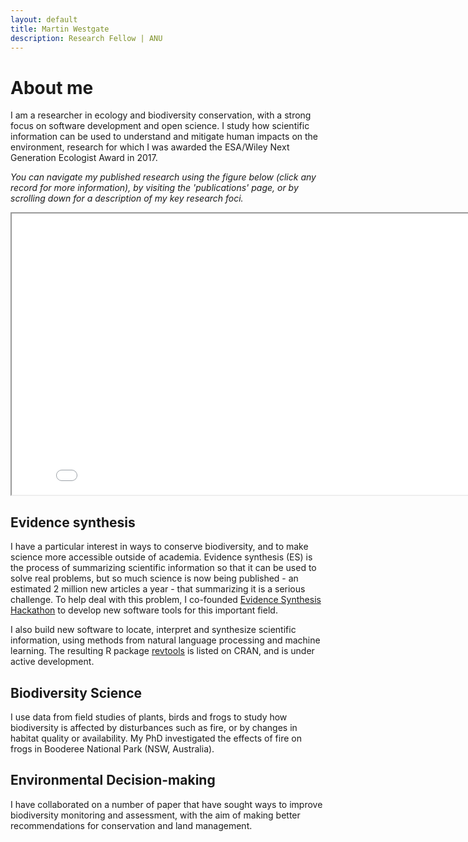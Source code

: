 ```yaml
---
layout: default
title: Martin Westgate
description: Research Fellow | ANU
---
```

<script>
document.getElementById('papers').contentWindow.open();
</script>

# About me
I am a researcher in ecology and biodiversity conservation, with a strong focus on software development and open science. I study how scientific information can be used to understand and mitigate human impacts on the environment, research for which I was awarded the ESA/Wiley Next Generation Ecologist Award in 2017.

<em>You can navigate my published research using the figure below (click any record for more information), by visiting the 'publications' page, or by scrolling down for a description of my key research foci.</em>
<iframe
  id="papers"
  src="/assets/html/publications_figure.html"
  width="830px"
  height="450px"
  >
  You should see a scatterplot here!
</iframe>


## Evidence synthesis
I have a particular interest in ways to conserve biodiversity, and to make science more accessible outside of academia. Evidence synthesis (ES) is the process of summarizing scientific information so that it can be used to solve real problems, but so much science is now being published - an estimated 2 million new articles a year -  that summarizing it is a serious challenge. To help deal with this problem, I co-founded [Evidence Synthesis Hackathon](https://www.eshackathon.org) to develop new software tools for this important field.

I also build new software to locate, interpret and synthesize scientific information, using methods from natural language processing and machine learning. The resulting R package [revtools](https://revtools.net) is listed on CRAN, and is under active development.

## Biodiversity Science
I use data from field studies of plants, birds and frogs to study how biodiversity is affected by disturbances such as fire, or by changes in habitat quality or availability. My PhD investigated the effects of fire on frogs in Booderee National Park (NSW, Australia).

## Environmental Decision-making
I have collaborated on a number of paper that have sought ways to improve biodiversity monitoring and assessment, with the aim of making better recommendations for conservation and land management.